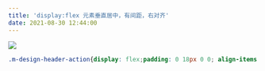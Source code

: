 ```yaml
---
title: 'display:flex 元素垂直居中，有间距，右对齐'
date: 2021-08-30 12:44:00
---   
```

 

![](https://img-blog.csdnimg.cn/20210830124255199.png?x-oss-processimage/watermark,type_ZHJvaWRzYW5zZmFsbGJhY2s,shadow_50,text_Q1NETiBA5b6Q5ZCM5L-d,size_20,color_FFFFFF,t_70,g_se,x_16)

```css
.m-design-header-action{display: flex;padding: 0 18px 0 0; align-items: center; width: 180px;gap: 8px;text-align: right;justify-content: flex-end;}
```